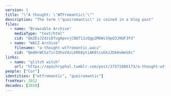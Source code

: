 ```yaml
---
version: 1
title: "\"A thought: \'WTFromantic\'\""
description: "The term \"quoiromantic\" is coined in a blog post"
files:
  - name: "Browsable Archive"
    mediaType: "text/html"
    cid: "QmZEsJZdziDfugApvvjCBD711zQgp2M8WiS9pQ3JNQF3fd"
  - name: "WACZ Archive"
    filename: "a-thought-wtfromantic.wacz"
    cid: "QmdHrWCGz7irZUhoV4zLbR68ytiAK8tiuGhz2DkHvWeUXc"
links:
  - name: "glitch witch"
    url: "https://epochryphal.tumblr.com/post/37572886173/a-thought-wtfromantic-is-a-very-important"
people: ["Cor"]
identities: ["wtfromantic", "quoiromantic"]
fromYear: 2012
decades: [2010]
---
```

